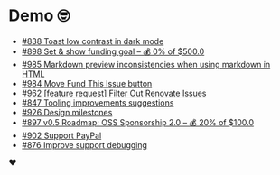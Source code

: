 # Demo 🤓

<!-- POLAR type=issues id=jlaerbca org=polarsource repo=polar limit=10 sort=recently_updated -->

* [#838 Toast low contrast in dark mode](https://github.com/polarsource/polar/issues/838)
* [#898 Set & show funding goal – 💰 0% of $500.0](https://github.com/polarsource/polar/issues/898)
* [#985 Markdown preview inconsistencies when using markdown in HTML](https://github.com/polarsource/polar/issues/985)
* [#984 Move Fund This Issue button](https://github.com/polarsource/polar/issues/984)
* [#962 [feature request] Filter Out Renovate Issues](https://github.com/polarsource/polar/issues/962)
* [#847 Tooling improvements suggestions](https://github.com/polarsource/polar/issues/847)
* [#926 Design milestones](https://github.com/polarsource/polar/issues/926)
* [#897 v0.5 Roadmap: OSS Sponsorship 2.0 – 💰 20% of $100.0](https://github.com/polarsource/polar/issues/897)
* [#902 Support PayPal](https://github.com/polarsource/polar/issues/902)
* [#876 Improve support debugging](https://github.com/polarsource/polar/issues/876)

<!-- POLAR-END id=jlaerbca -->

❤️